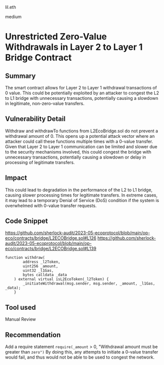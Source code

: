 lil.eth

medium

# Unrestricted Zero-Value Withdrawals in Layer 2 to Layer 1 Bridge Contract

## Summary

The smart contract allows for Layer 2 to Layer 1 withdrawal transactions of 0 value. This could be potentially exploited by an attacker to congest the L2 to L1 bridge with unnecessary transactions, potentially causing a slowdown in legitimate, non-zero-value transfers.

## Vulnerability Detail

Withdraw and withdrawTo functions from L2EcoBridge.sol do not prevent a withdrawal amount of 0. This opens up a potential attack vector where an attacker could call these functions multiple times with a 0-value transfer. Given that Layer 2 to Layer 1 communication can be limited and slower due to the security mechanisms involved, this could congest the bridge with unnecessary transactions, potentially causing a slowdown or delay in processing of legitimate transfers.

## Impact

This could lead to degradation in the performance of the L2 to L1 bridge, causing slower processing times for legitimate transfers. In extreme cases, it may lead to a temporary Denial of Service (DoS) condition if the system is overwhelmed with 0-value transfer requests.

## Code Snippet

https://github.com/sherlock-audit/2023-05-ecoprotocol/blob/main/op-eco/contracts/bridge/L2ECOBridge.sol#L126
https://github.com/sherlock-audit/2023-05-ecoprotocol/blob/main/op-eco/contracts/bridge/L2ECOBridge.sol#L139
```solidity
function withdraw(
        address _l2Token,
        uint256 _amount,
        uint32 _l1Gas,
        bytes calldata _data
    ) external virtual isL2EcoToken(_l2Token) {
        _initiateWithdrawal(msg.sender, msg.sender, _amount, _l1Gas, _data);
    }

```

## Tool used

Manual Review

## Recommendation

Add a require statement
`require(_amount` > 0, "Withdrawal amount must be greater than `zero")` By doing this, any attempts to initiate a 0-value transfer would fail, and thus would not be able to be used to congest the network.